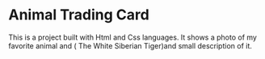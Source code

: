 # Animal Trading Card
This is a project built with Html and Css languages. It shows a photo of my favorite animal and ( The White Siberian Tiger)and
small description of it.
